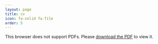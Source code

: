 ```yaml
---
layout: page
title: cv
icon: fa-solid fa-file
order: 5
---
```


<object data="assets/pdf/zc_cv.pdf" type="application/pdf" width="100%" height="800px">
  <p>This browser does not support PDFs. Please <a href="assets/pdf/zc_cv.pdf">download the PDF</a> to view it.</p>
</object>
